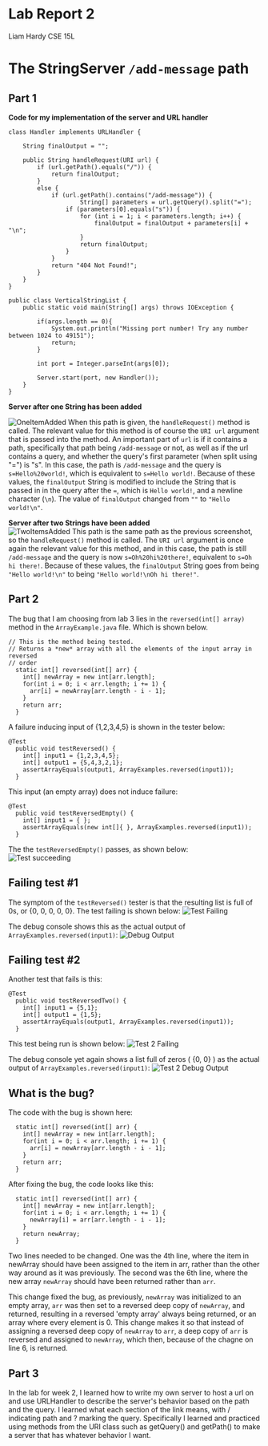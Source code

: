 # Lab Report 2
Liam Hardy
CSE 15L


# The StringServer `/add-message` path
## Part 1
**Code for my implementation of the server and URL handler**
```
class Handler implements URLHandler {
   
    String finalOutput = "";

    public String handleRequest(URI url) {
        if (url.getPath().equals("/")) {
            return finalOutput;
        } 
        else {
            if (url.getPath().contains("/add-message")) {
                    String[] parameters = url.getQuery().split("=");
                if (parameters[0].equals("s")) {
                    for (int i = 1; i < parameters.length; i++) {
                        finalOutput = finalOutput + parameters[i] + "\n";
                    }
                    return finalOutput;
                }
            }
            return "404 Not Found!";
        }
    }
}

public class VerticalStringList {
    public static void main(String[] args) throws IOException {
       
        if(args.length == 0){
            System.out.println("Missing port number! Try any number between 1024 to 49151");
            return;
        }

        int port = Integer.parseInt(args[0]);

        Server.start(port, new Handler()); 
    }
}
```
  
  
  
  
**Server after one String has been added**  

![OneItemAdded](LabReportTwoScreenshots/LabReport2OneStringAdded.png)
When this path is given, the `handleRequest()` method is called. 
The relevant value for this method is of course the `URI url` argument that is passed into the method.
An important part of `url` is if it contains a path, specifically that path being `/add-message` or not, as well as
if the url contains a query, and whether the query's first parameter (when split using "=") is "s".
In this case, the path is `/add-message` and the query is `s=Hello%20world!`, which is equivalent to `s=Hello world!`.
Because of these values, the `finalOutput` String is modified to include the String that is passed in 
in the query after the `=`, which is `Hello world!`, and a newline character (`\n`). The value of `finalOutput` changed
from `""` to `"Hello world!\n"`.
  
  
  
  

**Server after two Strings have been added**  
![TwoItemsAdded](LabReportTwoScreenshots/LabReport2TwoStringsAdded.png)
This path is the same path as the previous screenshot, so the `handleRequest()` method is called.
The `URI url` argument is once again the relevant value for this method, and in this case, the path is still `/add-message` and
the query is now `s=Oh%20hi%20there!`, equivalent to `s=Oh hi there!`.
Because of these values, the `finalOutput` String goes from being `"Hello world!\n"` to being `"Hello world!\nOh hi there!"`.  
  
  
  
  
## Part 2
  
The bug that I am choosing from lab 3 lies in the `reversed(int[] array)` method in the `ArrayExample.java` file. Which is shown below. 
```
// This is the method being tested.
// Returns a *new* array with all the elements of the input array in reversed
// order
  static int[] reversed(int[] arr) {
    int[] newArray = new int[arr.length];
    for(int i = 0; i < arr.length; i += 1) {
      arr[i] = newArray[arr.length - i - 1];
    }
    return arr;
  }
```
A failure inducing input of {1,2,3,4,5} is shown in the tester below:
```
@Test
  public void testReversed() {
    int[] input1 = {1,2,3,4,5};
    int[] output1 = {5,4,3,2,1};
    assertArrayEquals(output1, ArrayExamples.reversed(input1));
  }
```
This input (an empty array) does not induce failure:
```
@Test
  public void testReversedEmpty() {
    int[] input1 = { };
    assertArrayEquals(new int[]{ }, ArrayExamples.reversed(input1));
  }
```
The the `testReversedEmpty()` passes, as shown below:  
![Test succeeding](LabReportTwoScreenshots/testReversedEmptySucceedingBetter.png)  
  
## Failing test #1  
The symptom of the `testReversed()` tester is that the resulting list is full of 0s, or {0, 0, 0, 0, 0}. The test failing is shown below:
![Test Failing](LabReportTwoScreenshots/testReversedTesterAndFailure.png)  
  
The debug console shows this as the actual output of `ArrayExamples.reversed(input1)`:
![Debug Output](LabReportTwoScreenshots/testReversedSymptoDebugConsoleSmaller.png)  
     
## Failing test #2  
Another test that fails is this:
```
@Test
  public void testReversedTwo() {
    int[] input1 = {5,1};
    int[] output1 = {1,5};
    assertArrayEquals(output1, ArrayExamples.reversed(input1));
  }
```  
This test being run is shown below:
![Test 2 Failing](LabReportTwoScreenshots/testReversedTwoFailing.png)  
  
The debug console yet again shows a list full of zeros ( {0, 0} ) as the actual output of `ArrayExamples.reversed(input1)`:
![Test 2 Debug Output](LabReportTwoScreenshots/testReversedTwoSymptomDebugConsole.png)  
  
  
## What is the bug?
The code with the bug is shown here:
```
  static int[] reversed(int[] arr) {
    int[] newArray = new int[arr.length];
    for(int i = 0; i < arr.length; i += 1) {
      arr[i] = newArray[arr.length - i - 1];
    }
    return arr;
  }
```
After fixing the bug, the code looks like this:
```
  static int[] reversed(int[] arr) {
    int[] newArray = new int[arr.length];
    for(int i = 0; i < arr.length; i += 1) {
      newArray[i] = arr[arr.length - i - 1];
    }
    return newArray;
  }
```
Two lines needed to be changed. One was the 4th line, where the item in newArray should have been assigned to the item in arr, rather than
the other way around as it was previously. The second was the 6th line, where the new array `newArray` should have been returned rather than `arr`.  
  
This change fixed the bug, as previously, `newArray` was initialized to an empty array, `arr` was then set to a reversed deep copy of `newArray`, and returned, resulting in a reversed 'empty array' always being returned, or an array where every element is 0. This change makes it so that instead of assigning a reversed deep copy of `newArray` to `arr`, a deep copy of `arr` is reversed and assigned to `newArray`, which then, because of the chagne on line 6, is returned.  
  
## Part 3  
  
In the lab for week 2, I learned how to write my own server to host a url on and use URLHandler to describe the server's behavior based on the path and the query. I learned what each section of the link means, with / indicating path and ? marking the query. Specifically I learned and practiced using methods from the URI class such as getQuery() and getPath() to make a server that has whatever behavior I want.

